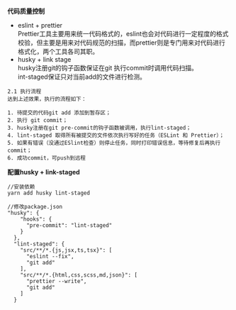 **代码质量控制**
+ eslint + prettier  
  Prettier工具主要用来统一代码格式的，eslint也会对代码进行一定程度的格式校验，但主要是用来对代码规范的扫描，而prettier则是专门用来对代码进行格式化，两个工具各司其职。
+ husky + link stage  
  husky注册git的钩子函数保证在git 执行commit时调用代码扫描。    
  int-staged保证只对当前add的文件进行检测。 

```text
2.1 执行流程
达到上述效果，执行的流程如下：

1. 待提交的代码git add 添加到暂存区；
2. 执行 git commit；
3. husky注册在git pre-commit的钩子函数被调用，执行lint-staged；
4. lint-staged 取得所有被提交的文件依次执行写好的任务（ESLint 和 Prettier）；
5. 如果有错误（没通过ESlint检查）则停止任务，同时打印错误信息，等待修复后再执行commit；
6. 成功commit，可push到远程
```

**配置husky + link-staged**

```text
//安装依赖
yarn add husky lint-staged

//修改package.json
"husky": {
    "hooks": {
      "pre-commit": "lint-staged"
    }
  },
  "lint-staged": {
    "src/**/*.{js,jsx,ts,tsx}": [
      "eslint --fix",
      "git add"
    ],
    "src/**/*.{html,css,scss,md,json}": [
      "prettier --write",
      "git add"
    ]
  }
```

